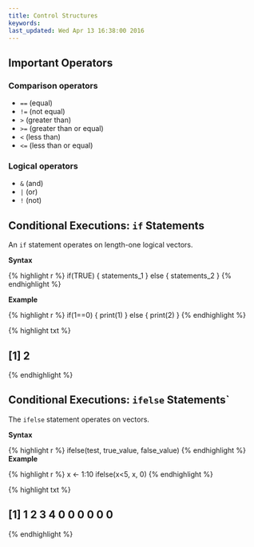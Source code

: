 ```yaml
---
title: Control Structures
keywords: 
last_updated: Wed Apr 13 16:38:00 2016
---
```


## Important Operators

### Comparison operators

* `==` (equal)
* `!=` (not equal)
* `>` (greater than)
* `>=` (greater than or equal)
* `<` (less than)
* `<=` (less than or equal)

### Logical operators
		
* `&` (and)
* `|` (or) 
* `!` (not)

## Conditional Executions: `if` Statements

An `if` statement operates on length-one logical vectors.

__Syntax__

{% highlight r %}
if(TRUE) { 
	statements_1 
} else { 
	statements_2 
}
{% endhighlight %}

__Example__

{% highlight r %}
if(1==0) { 
	print(1) 
} else { 
	print(2) 
}
{% endhighlight %}

{% highlight txt %}
## [1] 2
{% endhighlight %}

## Conditional Executions: `ifelse` Statements`

The `ifelse` statement operates on vectors.

__Syntax__

{% highlight r %}
ifelse(test, true_value, false_value)
{% endhighlight %}
__Example__

{% highlight r %}
x <- 1:10 
ifelse(x<5, x, 0)
{% endhighlight %}

{% highlight txt %}
##  [1] 1 2 3 4 0 0 0 0 0 0
{% endhighlight %}

